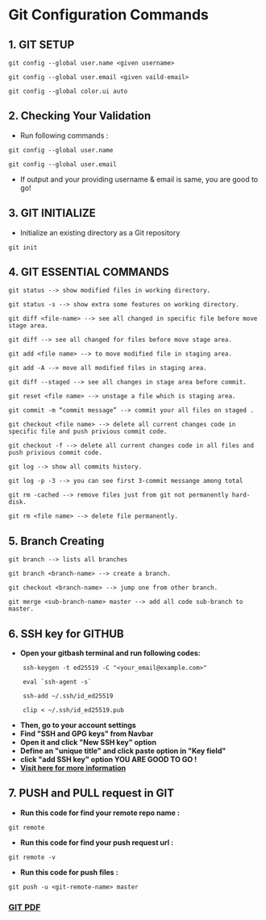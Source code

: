 # Git Configuration Commands

## 1. GIT SETUP

```
git config --global user.name <given username>

git config --global user.email <given vaild-email>

git config --global color.ui auto
```

## 2. Checking Your Validation 

* Run following commands : 

```
git config --global user.name

git config --global user.email

```

* If output and your providing username & email is same, you are good to go!

## 3. GIT INITIALIZE 

* Initialize an existing directory as a Git repository
````
git init
````

## 4. GIT ESSENTIAL COMMANDS 


```
git status --> show modified files in working directory.

git status -s --> show extra some features on working directory.

git diff <file-name> --> see all changed in specific file before move stage area.

git diff --> see all changed for files before move stage area.

git add <file name> --> to move modified file in staging area.

git add -A --> move all modified files in staging area.

git diff --staged --> see all changes in stage area before commit.

git reset <file name> --> unstage a file which is staging area. 

git commit -m “commit message” --> commit your all files on staged .

git checkout <file name> --> delete all current changes code in specific file and push privious commit code.

git checkout -f --> delete all current changes code in all files and push privious commit code.

git log --> show all commits history.

git log -p -3 --> you can see first 3-commit messange among total

git rm -cached --> remove files just from git not permanently hard-disk.

git rm <file name> --> delete file permanently.

```

## 5. Branch Creating

```
git branch --> lists all branches

git branch <branch-name> --> create a branch.

git checkout <branch-name> --> jump one from other branch. 

git merge <sub-branch-name> master --> add all code sub-branch to master.
```

## 6. SSH key for GITHUB
* **Open your gitbash terminal and run following codes:**
```
    ssh-keygen -t ed25519 -C "<your_email@example.com>"

    eval `ssh-agent -s`

    ssh-add ~/.ssh/id_ed25519

    clip < ~/.ssh/id_ed25519.pub

```
* **Then, go to your account settings**
* **Find "SSH and GPG keys" from Navbar**
* **Open it and click "New SSH key" option**
* **Define an "unique title" and click paste option in "Key field"**
* **click "add SSH key" option YOU ARE GOOD TO GO !**
* **[Visit here for more information](https://docs.github.com/en/github/authenticating-to-github/generating-a-new-ssh-key-and-adding-it-to-the-ssh-agent)**


## 7. PUSH and PULL request in GIT
* **Run this code for find your remote repo name :**
```
git remote
```

* **Run this code for find your push request url :**
```
git remote -v
```

* **Run this code for push files :**
```
git push -u <git-remote-name> master
```

### **[GIT PDF](https://education.github.com/git-cheat-sheet-education.pdf)**